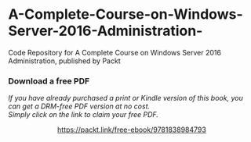 # A-Complete-Course-on-Windows-Server-2016-Administration-
Code Repository for A Complete Course on Windows Server 2016 Administration, published by Packt
### Download a free PDF

 <i>If you have already purchased a print or Kindle version of this book, you can get a DRM-free PDF version at no cost.<br>Simply click on the link to claim your free PDF.</i>
<p align="center"> <a href="https://packt.link/free-ebook/9781838984793">https://packt.link/free-ebook/9781838984793 </a> </p>